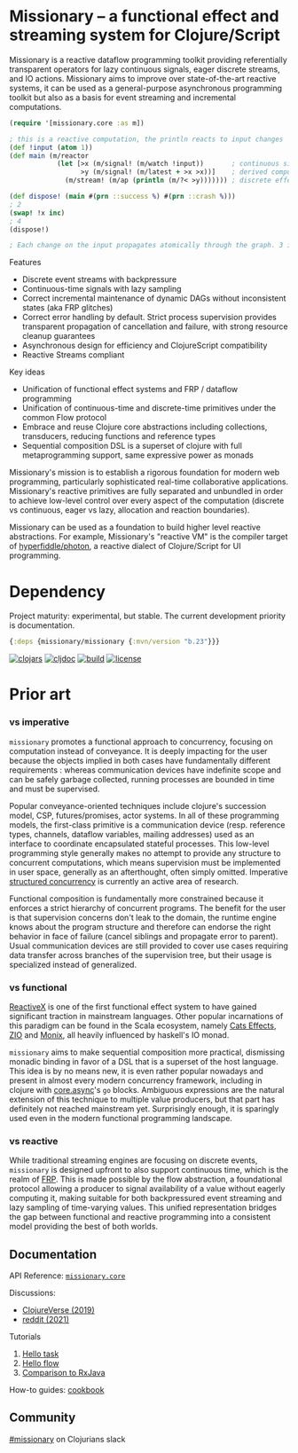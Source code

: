 # Missionary – a functional effect and streaming system for Clojure/Script

Missionary is a reactive dataflow programming toolkit providing referentially transparent operators for lazy continuous signals, eager discrete streams, and IO actions. Missionary aims to improve over state-of-the-art reactive systems, it can be used as a general-purpose asynchronous programming toolkit but also as a basis for event streaming and incremental computations.

```clojure 
(require '[missionary.core :as m])

; this is a reactive computation, the println reacts to input changes
(def !input (atom 1))
(def main (m/reactor
            (let [>x (m/signal! (m/watch !input))       ; continuous signal reflecting atom state
                  >y (m/signal! (m/latest + >x >x))]    ; derived computation, diamond shape
              (m/stream! (m/ap (println (m/?< >y))))))) ; discrete effect performed on successive values

(def dispose! (main #(prn ::success %) #(prn ::crash %)))
; 2
(swap! !x inc)
; 4
(dispose!)

; Each change on the input propagates atomically through the graph. 3 is an inconsistent state and is therefore not computed.
```

Features
* Discrete event streams with backpressure
* Continuous-time signals with lazy sampling
* Correct incremental maintenance of dynamic DAGs without inconsistent states (aka FRP glitches)
* Correct error handling by default. Strict process supervision provides transparent propagation of cancellation and failure, with strong resource cleanup guarantees
* Asynchronous design for efficiency and ClojureScript compatibility
* Reactive Streams compliant

Key ideas
* Unification of functional effect systems and FRP / dataflow programming
* Unification of continuous-time and discrete-time primitives under the common Flow protocol
* Embrace and reuse Clojure core abstractions including collections, transducers, reducing functions and reference types
* Sequential composition DSL is a superset of clojure with full metaprogramming support, same expressive power as monads

Missionary's mission is to establish a rigorous foundation for modern web programming, particularly sophisticated real-time collaborative applications. Missionary's reactive primitives are fully separated and unbundled in order to achieve low-level control over every aspect of the computation (discrete vs continuous, eager vs lazy, allocation and reaction boundaries).

Missionary can be used as a foundation to build higher level reactive abstractions. For example, Missionary's "reactive VM" is the compiler target of [hyperfiddle/photon](https://hyperfiddle.notion.site/Reactive-Clojure-You-don-t-need-a-web-framework-you-need-a-web-language-44b5bfa526be4af282863f34fa1cfffc), a reactive dialect of Clojure/Script for UI programming.

# Dependency

Project maturity: experimental, but stable. The current development priority is documentation.

```clojure
{:deps {missionary/missionary {:mvn/version "b.23"}}} 
```
[![clojars](https://img.shields.io/clojars/v/missionary.svg)](https://clojars.org/missionary)
[![cljdoc](https://cljdoc.org/badge/missionary/missionary)](https://cljdoc.org/d/missionary/missionary/CURRENT)
[![build](https://api.travis-ci.com/leonoel/missionary.svg?branch=master)](https://app.travis-ci.com/github/leonoel/missionary)
[![license](https://img.shields.io/github/license/leonoel/missionary.svg)](LICENSE)

# Prior art

### vs imperative
`missionary` promotes a functional approach to concurrency, focusing on computation instead of conveyance. It is deeply
impacting for the user because the objects implied in both cases have fundamentally different requirements : whereas
communication devices have indefinite scope and can be safely garbage collected, running processes are bounded in time
and must be supervised.

Popular conveyance-oriented techniques include clojure's succession model, CSP, futures/promises, actor systems. In
all of these programming models, the first-class primitive is a communication device (resp. reference types, channels,
dataflow variables, mailing addresses) used as an interface to coordinate encapsulated stateful processes. This low-level
programming style generally makes no attempt to provide any structure to concurrent computations, which means
supervision must be implemented in user space, generally as an afterthought, often simply omitted. Imperative
[structured concurrency](https://en.wikipedia.org/wiki/Structured_concurrency) is currently an active area of research.

Functional composition is fundamentally more constrained because it enforces a strict hierarchy of concurrent programs.
The benefit for the user is that supervision concerns don't leak to the domain, the runtime engine knows about the
program structure and therefore can endorse the right behavior in face of failure (cancel siblings and propagate error
to parent). Usual communication devices are still provided to cover use cases requiring data transfer across branches
of the supervision tree, but their usage is specialized instead of generalized.

### vs functional
[ReactiveX](http://reactivex.io) is one of the first functional effect system to have gained significant traction
in mainstream languages. Other popular incarnations of this paradigm can be found in the Scala ecosystem, namely
[Cats Effects](https://typelevel.org/cats-effect), [ZIO](https://zio.dev) and [Monix](https://monix.io), all heavily
influenced by haskell's IO monad.

`missionary` aims to make sequential composition more practical, dismissing monadic binding in favor of a DSL that is
a superset of the host language. This idea is by no means new, it is even rather popular nowadays and present in almost
every modern concurrency framework, including in clojure with [core.async](https://github.com/clojure/core.async)'s
`go` blocks. Ambiguous expressions are the natural extension of this technique to multiple value producers, but that
part has definitely not reached mainstream yet. Surprisingly enough, it is sparingly used even in the modern functional
programming landscape.

### vs reactive
While traditional streaming engines are focusing on discrete events, `missionary` is designed upfront to also support
continuous time, which is the realm of [FRP](https://en.wikipedia.org/wiki/Functional_reactive_programming). This is
made possible by the flow abstraction, a foundational protocol allowing a producer to signal availability of a value
without eagerly computing it, making suitable for both backpressured event streaming and lazy sampling of time-varying
values. This unified representation bridges the gap between functional and reactive programming into a consistent model
providing the best of both worlds.

## Documentation

API Reference: [`missionary.core`](https://cljdoc.org/d/missionary/missionary/CURRENT/api/missionary.core)

Discussions:
* [ClojureVerse (2019)](https://clojureverse.org/t/missionary-new-release-with-streaming-support-design-notes/4510)
* [reddit (2021)](https://www.reddit.com/r/Clojure/comments/k2db8k/leonoelmissionary_a_functional_effect_and/)

Tutorials
1. [Hello task](doc/tutorials/hello_task.md)
2. [Hello flow](doc/tutorials/hello_flow.md)
3. [Comparison to RxJava](doc/tutorials/rx_comparison.md)

How-to guides: [cookbook](https://github.com/leonoel/missionary/wiki)


## Community

[#missionary](https://app.slack.com/client/T03RZGPFR/CL85MBPEF) on Clojurians slack

